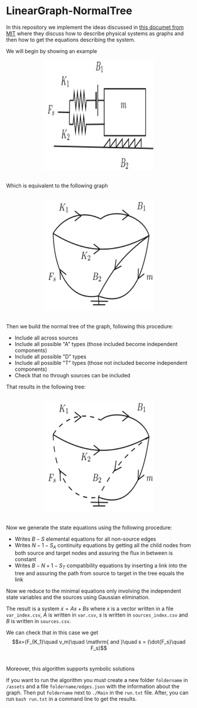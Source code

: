 # LinearGraph-NormalTree

In this repository we implement the ideas discussed in [this documet from MIT](https://web.mit.edu/2.151/www/Handouts/EqFormulation.pdf) where they discuss how to describe physical systems as graphs and then how to get the equations describing the system. <br> 

We will begin by showing an example <br>

<center>
<picture>
  <source media="(prefers-color-scheme: dark)" srcset="/assets/tests/test17/visual/fig17.svg" >
  <img alt="Figure 17'" src="/assets/tests/test17/visual/fig17_light.svg"  width="300" height="300">
</picture>
</center>

<br>

Which is equivalent to the following graph

<br>

<center>
<picture>
  <source media="(prefers-color-scheme: dark)" srcset="/assets/tests/test17/visual/graph17.svg" >
  <img alt="Graph 17'" src="/assets/tests/test17/visual/graph17_light.svg" width="300" height="300">
</picture>
</center>

<br>

Then we build the normal tree of the graph, following this procedure:
- Include all across sources
- Include all possible "A" types (those included become independent components)
- Include all possible "D" types
- Include all possible "T" types (those not included become independent components)
- Check that no through sources can be included <br>

That results in the following tree:

<br>

<center>
<picture>
  <source media="(prefers-color-scheme: dark)" srcset="/assets/tests/test17/visual/tree17.svg" >
  <img alt="Normal Tree 17'" src="/assets/tests/test17/visual/tree17_light.svg" width="300" height="300">
</picture>
</center>

<br>


Now we generate the state equations using the following procedure:
- Writes $B-S$ elemental equations for all non-source edges
- Writes $N-1-S_A$ continuity equations by getting all the child nodes from both source and target nodes and assuring the flux in between is constant
- Writes $B-N+1-S_T$ compatibility equations by inserting a link into the tree and assuring the path from source to target in the tree equals the link

Now we reduce to the minimal equations only involving the independent state variables and the sources using Gaussian elimination. <br>

The result is a system $\dot{x} = Ax + Bs$ where $x$ is a vector written in a file `var_index.csv`, $A$ is written in `var.csv`, $s$ is written in `sources_index.csv` and $B$ is written in `sources.csv`. <br>

We can check that in this case we get 
$$x=(F_{K_1}\quad v_m)\quad \mathrm{ and }\quad s = (\dot{F_s}\quad F_s)$$ <br>

Moreover, this algorithm supports symbolic solutions <br>

If you want to run the algorithm you must create a new folder `foldername` in `/assets` and a file `foldername/edges.json` with the information about the graph. Then put `foldername` next to `./Main` in the `run.txt` file. After, you can run `bash run.txt` in a command line to get the results.




